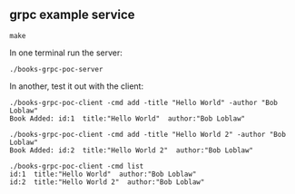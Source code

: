 ## grpc example service

	make


In one terminal run the server:

    ./books-grpc-poc-server

In another, test it out with the client:

    ./books-grpc-poc-client -cmd add -title "Hello World" -author "Bob Loblaw"
    Book Added: id:1  title:"Hello World"  author:"Bob Loblaw"

    ./books-grpc-poc-client -cmd add -title "Hello World 2" -author "Bob Loblaw"
    Book Added: id:2  title:"Hello World 2"  author:"Bob Loblaw"

    ./books-grpc-poc-client -cmd list
    id:1  title:"Hello World"  author:"Bob Loblaw"
    id:2  title:"Hello World 2"  author:"Bob Loblaw"

